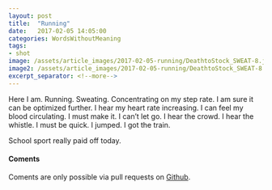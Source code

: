 ```yaml
---
layout: post
title:  "Running"
date:   2017-02-05 14:05:00
categories: WordsWithoutMeaning
tags:
- shot
image: /assets/article_images/2017-02-05-running/DeathtoStock_SWEAT-8.jpg
image2: /assets/article_images/2017-02-05-running/DeathtoStock_SWEAT-8.jpg
excerpt_separator: <!--more-->
---
```

Here I am. Running. Sweating. Concentrating on my step rate. I am sure it can be optimized further. I hear my heart rate increasing. I can feel my blood circulating. I must make it. I can’t let go. I hear the crowd. I hear the whistle. I must be quick. I jumped. I got the train.

School sport really paid off today.

#### Coments
Coments are only possible via pull requests on [Github](https://github.com/jbreitbart/blog.jensbreitbart.de).
